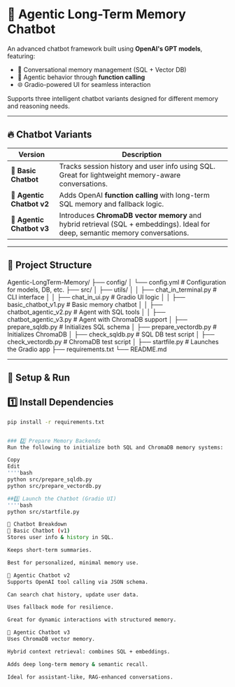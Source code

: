 # 🧠 Agentic Long-Term Memory Chatbot

An advanced chatbot framework built using **OpenAI's GPT models**, featuring:

- 🤖 Conversational memory management (SQL + Vector DB)  
- 🧠 Agentic behavior through **function calling**  
- 🌐 Gradio-powered UI for seamless interaction  

Supports three intelligent chatbot variants designed for different memory and reasoning needs.

---

## 🔥 Chatbot Variants

| Version | Description |
|--------|-------------|
| 🤖 **Basic Chatbot** | Tracks session history and user info using SQL. Great for lightweight memory-aware conversations. |
| 🧠 **Agentic Chatbot v2** | Adds OpenAI **function calling** with long-term SQL memory and fallback logic. |
| 🧠 **Agentic Chatbot v3** | Introduces **ChromaDB vector memory** and hybrid retrieval (SQL + embeddings). Ideal for deep, semantic memory conversations. |

---

## 📁 Project Structure


Agentic-LongTerm-Memory/
├── config/
│ └── config.yml # Configuration for models, DB, etc.
├── src/
│ ├── utils/
│ │ ├── chat_in_terminal.py # CLI interface
│ │ ├── chat_in_ui.py # Gradio UI logic
│ │ ├── basic_chatbot_v1.py # Basic memory chatbot
│ │ ├── chatbot_agentic_v2.py # Agent with SQL tools
│ │ ├── chatbot_agentic_v3.py # Agent with ChromaDB support
│ ├── prepare_sqldb.py # Initializes SQL schema
│ ├── prepare_vectordb.py # Initializes ChromaDB
│ ├── check_sqldb.py # SQL DB test script
│ ├── check_vectordb.py # ChromaDB test script
│ ├── startfile.py # Launches the Gradio app
├── requirements.txt
└── README.md


---

## 🚀 Setup & Run

## 1️⃣ Install Dependencies

```bash
pip install -r requirements.txt


### 2️⃣ Prepare Memory Backends
Run the following to initialize both SQL and ChromaDB memory systems:

Copy
Edit
''''bash
python src/prepare_sqldb.py
python src/prepare_vectordb.py

##3️⃣ Launch the Chatbot (Gradio UI)
''''bash
python src/startfile.py

🧠 Chatbot Breakdown
🔹 Basic Chatbot (v1)
Stores user info & history in SQL.

Keeps short-term summaries.

Best for personalized, minimal memory use.

🔸 Agentic Chatbot v2
Supports OpenAI tool calling via JSON schema.

Can search chat history, update user data.

Uses fallback mode for resilience.

Great for dynamic interactions with structured memory.

🔹 Agentic Chatbot v3
Uses ChromaDB vector memory.

Hybrid context retrieval: combines SQL + embeddings.

Adds deep long-term memory & semantic recall.

Ideal for assistant-like, RAG-enhanced conversations.





